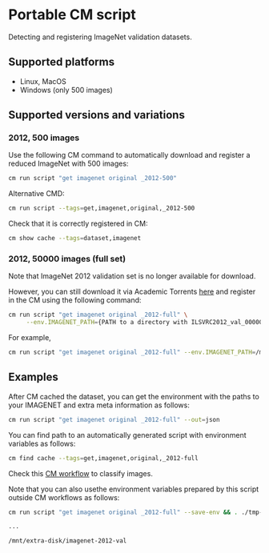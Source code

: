 # Portable CM script

Detecting and registering ImageNet validation datasets.

## Supported platforms

* Linux, MacOS
* Windows (only 500 images)

## Supported versions and variations

### 2012, 500 images

Use the following CM command to automatically download and register a reduced ImageNet with 500 images:
```bash
cm run script "get imagenet original _2012-500"
```

Alternative CMD:
```bash
cm run script --tags=get,imagenet,original,_2012-500
```

Check that it is correctly registered in CM:
```bash
cm show cache --tags=dataset,imagenet
```

### 2012, 50000 images (full set)

Note that ImageNet 2012 validation set is no longer available for download.

However, you can still download it via Academic Torrents 
[here](https://academictorrents.com/details/5d6d0df7ed81efd49ca99ea4737e0ae5e3a5f2e5)
and register in the CM using the following command:

```bash
cm run script "get imagenet original _2012-full" \
     --env.IMAGENET_PATH={PATH to a directory with ILSVRC2012_val_00000001.JPEG} 
```

For example, 
```bash
cm run script "get imagenet original _2012-full" --env.IMAGENET_PATH=/mnt/extra-disk/imagenet-2012-val
```

## Examples

After CM cached the dataset, you can get the environment with the paths to your IMAGENET and extra meta information as follows:
```bash
cm run script "get imagenet original _2012-full" --out=json
```

You can find path to an automatically generated script with environment variables as follows:
```bash
cm find cache --tags=get,imagenet,original,_2012-full
```

Check this [CM workflow](https://github.com/mlcommons/ck/blob/master/cm/docs/example-modular-image-classification.md) to classify images.

Note that you can also usethe  environment variables prepared by this script outside CM workflows as follows:
```bash
cm run script "get imagenet original _2012-full" --save-env && . ./tmp-env.sh && echo $CM_DATASET_PATH

...

/mnt/extra-disk/imagenet-2012-val
```
